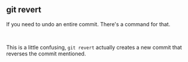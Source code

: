 ##  git revert

If you need to undo an entire commit. There's a command for that.

<br>

This is a little confusing, `git revert` actually creates a new commit that reverses the commit mentioned.

